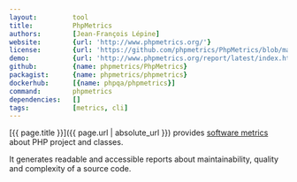 ```yaml
---
layout:         tool
title:          PhpMetrics
authors:        [Jean-François Lépine]
website:        {url: 'http://www.phpmetrics.org/'}
license:        {url: 'https://github.com/phpmetrics/PhpMetrics/blob/master/LICENSE', label: 'MIT License'}
demo:           {url: 'http://www.phpmetrics.org/report/latest/index.html'}
github:         {name: phpmetrics/PhpMetrics}
packagist:      {name: phpmetrics/phpmetrics}               
dockerhub:      [{name: phpqa/phpmetrics}]     
command:        phpmetrics
dependencies:   []
tags:           [metrics, cli] 
---
```


[{{ page.title }}]({{ page.url | absolute_url }}) provides [software metrics](http://en.wikipedia.org/wiki/Software_metric) about PHP project and classes.

<!--more-->
 
It generates readable and accessible reports about maintainability, quality and complexity of a source code.
